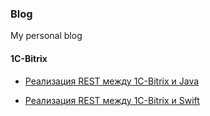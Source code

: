 ### Blog

My personal blog

#### 1C-Bitrix

- [Реализация REST между 1C-Bitrix и Java](https://www.google.com)

- [Реализация REST между 1C-Bitrix и Swift](https://www.google.com)

